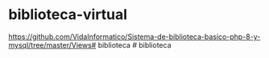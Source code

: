 # biblioteca-virtual
https://github.com/VidaInformatico/Sistema-de-biblioteca-basico-php-8-y-mysql/tree/master/Views#   b i b l i o t e c a  
 #   b i b l i o t e c a  
 